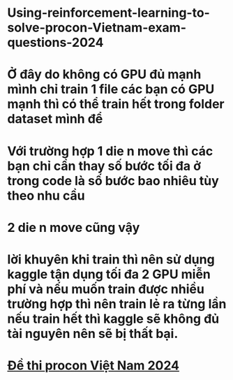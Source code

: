 # Using-reinforcement-learning-to-solve-procon-Vietnam-exam-questions-2024
# Ở đây do không có GPU đủ mạnh mình chỉ train 1 file các bạn có GPU mạnh thì có thể train hết trong folder dataset mình để
# Với trường hợp 1 die n move thì các bạn chỉ cần thay số bước tối đa ở trong code là số bước bao nhiêu tùy theo nhu cầu
# 2 die n move cũng vậy
# lời khuyên khi train thì nên sử dụng kaggle tận dụng tối đa 2 GPU miễn phí và nếu muốn train được nhiều trường hợp thì nên train lẻ ra từng lần nếu train hết thì kaggle sẽ không đủ tài nguyên nên sẽ bị thất bại.
# [Đề thi procon Việt Nam 2024](https://www.olp.vn/procon-pmmn/procon)
